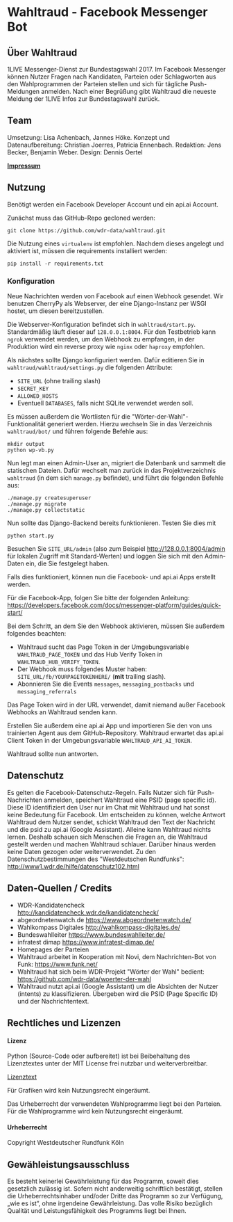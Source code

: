 # Wahltraud - Facebook Messenger Bot 

## Über Wahltraud
1LIVE Messenger-Dienst zur Bundestagswahl 2017. Im Facebook Messenger können Nutzer Fragen nach Kandidaten, Parteien oder Schlagworten aus den Wahlprogrammen der Parteien stellen und sich für tägliche Push-Meldungen anmelden. Nach einer Begrüßung gibt Wahltraud die neueste Meldung der 1LIVE Infos zur Bundestagswahl zurück. 

## Team 
Umsetzung: Lisa Achenbach, Jannes Höke.
Konzept und Datenaufbereitung: Christian Joerres, Patricia Ennenbach.
Redaktion: Jens Becker, Benjamin Weber.
Design: Dennis Oertel 

[**Impressum**](http://www1.wdr.de/impressum/index.html)

## Nutzung
Benötigt werden ein Facebook Developer Account und ein api.ai Account.

Zunächst muss das GitHub-Repo gecloned werden:

```
git clone https://github.com/wdr-data/wahltraud.git
```

Die Nutzung eines `virtualenv` ist empfohlen. Nachdem dieses angelegt und aktiviert ist, müssen die requirements installiert werden:

```
pip install -r requirements.txt
```

### Konfiguration
Neue Nachrichten werden von Facebook auf einen Webhook gesendet. Wir benutzen CherryPy als Webserver, der eine Django-Instanz per WSGI hostet, um diesen bereitzustellen. 

Die Webserver-Konfiguration befindet sich in `wahltraud/start.py`. Standardmäßig läuft dieser auf `128.0.0.1:8004`. Für den Testbetrieb kann `ngrok` verwendet werden, um den Webhook zu empfangen, in der Produktion wird ein reverse proxy wie `nginx` oder `haproxy` empfohlen.

Als nächstes sollte Django konfiguriert werden. Dafür editieren Sie in `wahltraud/wahltraud/settings.py` die folgenden Attribute:
- `SITE_URL` (ohne trailing slash)
- `SECRET_KEY`
- `ALLOWED_HOSTS`
- Eventuell `DATABASES`, falls nicht SQLite verwendet werden soll.

Es müssen außerdem die Wortlisten für die "Wörter-der-Wahl"-Funktionalität generiert werden. Hierzu wechseln Sie in das Verzeichnis `wahltraud/bot/` und führen folgende Befehle aus:

```
mkdir output
python wp-vb.py
```

Nun legt man einen Admin-User an, migriert die Datenbank und sammelt die statischen Dateien. Dafür wechselt man zurück in das Projektverzeichnis `wahltraud` (in dem sich `manage.py` befindet), und führt die folgenden Befehle aus:

```
./manage.py createsuperuser
./manage.py migrate
./manage.py collectstatic
```

Nun sollte das Django-Backend bereits funktionieren. Testen Sie dies mit
```
python start.py
```
Besuchen Sie `SITE_URL/admin` (also zum Beispiel http://128.0.0.1:8004/admin für lokalen Zugriff mit Standard-Werten) und loggen Sie sich mit den Admin-Daten ein, die Sie festgelegt haben. 

Falls dies funktioniert, können nun die Facebook- und api.ai Apps erstellt werden.

Für die Facebook-App, folgen Sie bitte der folgenden Anleitung: https://developers.facebook.com/docs/messenger-platform/guides/quick-start/

Bei dem Schritt, an dem Sie den Webhook aktivieren, müssen Sie außerdem folgendes beachten:

- Wahltraud sucht das Page Token in der Umgebungsvariable `WAHLTRAUD_PAGE_TOKEN` und das Hub Verify Token in `WAHLTRAUD_HUB_VERIFY_TOKEN`.
- Der Webhook muss folgendes Muster haben: `SITE_URL/fb/YOURPAGETOKENHERE/` (**mit** trailing slash). 
- Abonnieren Sie die Events `messages`, `messaging_postbacks` und `messaging_referrals`
 
Das Page Token wird in der URL verwendet, damit niemand außer Facebook Webhooks an Wahltraud senden kann.

Erstellen Sie außerdem eine api.ai App und importieren Sie den von uns trainierten Agent aus dem GitHub-Repository. Wahltraud erwartet das api.ai Client Token in der Umgebungsvariable `WAHLTRAUD_API_AI_TOKEN`.

Wahltraud sollte nun antworten.

## Datenschutz 
Es gelten die Facebook-Datenschutz-Regeln. Falls Nutzer sich für Push-Nachrichten anmelden, speichert Wahltraud eine PSID (page specific id). Diese ID identifiziert den User nur im Chat mit Wahltraud und hat sonst keine Bedeutung für Facebook.
Um entscheiden zu können, welche Antwort Wahltraud  dem Nutzer sendet, schickt Wahltraud den Text der Nachricht und die psid zu api.ai (Google Assistant). 
Alleine kann Wahltraud nichts lernen. Deshalb schauen sich Menschen die Fragen an, die Wahltraud gestellt werden und machen Wahltraud schlauer. 
Darüber hinaus werden keine Daten gezogen oder weiterverwendet.
Zu den Datenschutzbestimmungen des "Westdeutschen Rundfunks": http://www1.wdr.de/hilfe/datenschutz102.html

## Daten-Quellen / Credits 
- WDR-Kandidatencheck http://kandidatencheck.wdr.de/kandidatencheck/
- abgeordnetenwatch.de https://www.abgeordnetenwatch.de/
- Wahlkompass Digitales http://wahlkompass-digitales.de/
- Bundeswahlleiter https://www.bundeswahlleiter.de/
- infratest dimap https://www.infratest-dimap.de/
- Homepages der Parteien
- Wahltraud arbeitet in Kooperation mit Novi, dem Nachrichten-Bot von Funk: https://www.funk.net/
- Wahltraud hat sich beim WDR-Projekt "Wörter der Wahl" bedient: https://github.com/wdr-data/woerter-der-wahl
- Wahltraud nutzt api.ai (Google Assistant) um die Absichten der Nutzer (intents) zu klassifizieren. Übergeben wird die PSID (Page Specific ID) und der Nachrichtentext.

## Rechtliches und Lizenzen 

#### Lizenz

Python (Source-Code oder aufbereitet) ist bei Beibehaltung des Lizenztextes unter der MIT License frei nutzbar und weiterverbreitbar.

[Lizenztext](LICENSE.md)

Für Grafiken wird kein Nutzungsrecht eingeräumt.

Das Urheberrecht der verwendeten Wahlprogramme liegt bei den Parteien. Für die Wahlprogramme wird kein Nutzungsrecht eingeräumt. 

#### Urheberrecht

Copyright Westdeutscher Rundfunk Köln


## Gewähleistungsausschluss 
Es besteht keinerlei Gewährleistung für das Programm, soweit dies gesetzlich zulässig ist. Sofern nicht anderweitig schriftlich bestätigt, stellen die Urheberrechtsinhaber und/oder Dritte das Programm so zur Verfügung, „wie es ist“, ohne irgendeine Gewährleistung. Das volle Risiko bezüglich Qualität und Leistungsfähigkeit des Programms liegt bei Ihnen.

